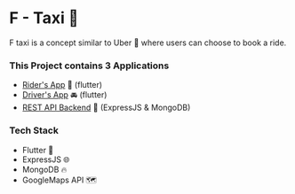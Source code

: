 # F - Taxi 🚗

F taxi is a concept similar to Uber 🚗 where users can choose to book a ride.

### This Project contains 3 Applications 
- [Rider's App](https://github.com/Ritsz123/F-Taxi-rider) 🚖 (flutter)
- [Driver's App](https://github.com/Ritsz123/F-Taxi-driver) 🚘 (flutter)
- [REST API Backend](https://github.com/Ritsz123/Ftaxi-backend-express) 🚀 (ExpressJS & MongoDB)

### Tech Stack
- Flutter 📱
- ExpressJS 🌐
- MongoDB 🔥
- GoogleMaps API 🗺
